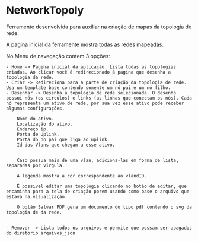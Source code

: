 # NetworkTopoly


Ferramente desenvolvida para auxiliar na criação de mapas da topologia de rede.

A pagina inicial da ferramente mostra todas as redes mapeadas.

No Menu de navegação contem 3 opções:

    - Home -> Pagina inicial da aplicação. Lista todas as topologias criadas. Ao clicar você é redirecionado à pagina que desenha a topologia da rede.
    - Criar -> Redireciona para a parte de criação da topologia de rede. Usa um template base contendo somente um nó pai e um nó filho.
    - Desenhar -> Desenha a topologia de rede selecionada. O desenho possui nós (os circulos) e links (as linhas que conectam os nós). Cada nó representa um ativo de rede, por sua vez esse ativo pode receber algumas configurações.
        
        Nome do ativo.
        Localização do ativo.
        Endereço ip.
        Porta de Uplink.
        Porta do no pai que liga ao uplink.
        Id das Vlans que chegam a esse ativo.


        Caso possua mais de uma vlan, adiciona-las em forma de lista, separadas por virgula.
        
        A legenda mostra a cor correspondente ao vlandID.

        É possivel editar uma topologia clicando no botão de editar, que encaminha para a tela de criação porem usando como base o arquivo que estava na visualização.

        O botão Salvar PDF gera um documento do tipo pdf contendo o svg da topologia de da rede.


    - Remover -> Lista todos os arquivos e permite que possam ser apagados do diretorio arquivos_json